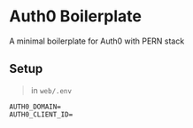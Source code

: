 # Auth0 Boilerplate

A minimal boilerplate for Auth0 with PERN stack

## Setup

> in `web/.env`

```env
AUTH0_DOMAIN=
AUTH0_CLIENT_ID=
```